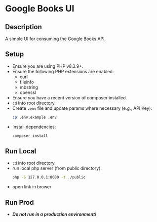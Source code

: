 # Google Books UI

## Description

A simple UI for consuming the Google Books API.

## Setup

- Ensure you are using PHP v8.3.9+.
- Ensure the following PHP extensions are enabled:
  - curl
  - fileinfo
  - mbstring
  - openssl
- Ensure you have a recent version of composer installed.
- `cd` into root directory.
- Create `.env` file and update params where necessary (e.g., API Key):
  ```bash
  cp .env.example .env
  ```
- Install dependencies:
  ```bash
  composer install
  ```

## Run Local

- `cd` into root directory.
- run local php server (from public directory):
  ```bash
  php -S 127.0.0.1:8000 -t ./public
  ```
- open link in brower

## Run Prod

- **_Do not run in a production environment!_**
